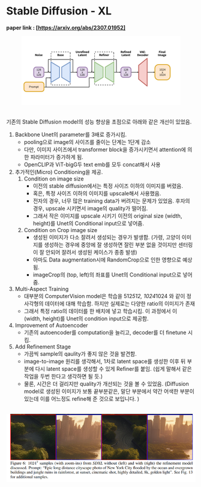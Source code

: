 # Stable Diffusion - XL

**paper link : [https://arxiv.org/abs/2307.01952]**


<center><img src="../images/SDXL1.png" ></center>   
<br>

기존의 Stable Diffusion model의 성능 향상을 초점으로 아래와 같은 개선이 있었음.<br>

1. Backbone Unet의 parameter를 3배로 증가시킴.   
   - pooling으로 image의 사이즈를 줄이는 단계는 1단계 감소 
   - 다만, 이미지 사이즈에서 transformer block을 증가시키면서 attention에 의한 파라미터가 증가하게 됨.
   - OpenCLIP과 ViT-bigG두 text emb를 모두 concat해서 사용
2. 추가적인(Micro) Conditioning을 제공.
   1. Condition on image size
       - 이전의 stable diffusion에서는 특정 사이즈 이하의 이미지를 버렸음.
       - 혹은, 특정 사이즈 이하의 이미지를 upscale해서 사용했음.
       - 전자의 경우, 너무 많은 training data가 버려지는 문제가 있었음. 후자의 경우, upscale 시키면서 image의 quality가 떨어짐.
       - 그래서 작은 이미지를 upscale 시키기 이전의 original size (width, height)를 Unet의 Conditional input으로 넣어줌.
    2. Condition on Crop image size
       - 생성된 이미지가 다소 잘려서 생성되는 경우가 발생함. (가령, 고양이 이미지를 생성하는 경우에 중앙에 잘 생성하면 잘린 부분 없을 것이지만 센터링이 잘 안되어 잘려서 생성된 케이스가 종종 발생)
       - 아마도 Data augmentation시에 RandomCrop으로 인한 영향으로 예상됨.
       - imageCrop의 (top, left)의 좌표를 Unet의 Conditional input으로 넣어줌.
3. Multi-Aspect Training
   - 대부분의 ComputerVision model은 학습을 512*512, 1024*1024 와 같이 정사각형의 데이터에 대해 학습함. 하지만 실제로는 다양한 ratio의 이미지가 존재
   - 그래서 특정 ratio의 데이터를 한 배치에 넣고 학습시킴. 이 과정에서 이 (width, height)를 Unet의 condition input으로 제공함.
4. Improvement of Autoencoder
   - 기존의 autoencoder를 computation을 늘리고, decoder를 더 finetune 시킴.
5. Add Refinement Stage
   - 가끔씩 sample의 qaulity가 좋지 않은 것을 발견함. 
   - image-to-image 원리를 생각해서, 1차로 latent space를 생성한 이후 뒤 부분에 다시 latent space를 생성할 수 있게 Refiner를 붙임. (쉽게 말해서 같은 작업을 두번 한다고 생각하면 될 듯.)
   - 물론, 시간은 더 걸리지만 quality가 개선되는 것을 볼 수 있었음. (Diffusion model로 생성된 이미지가 보통 끝부분같은, 말단 부분에서 약간 어색한 부분이 있는데 이를 어느정도 refine해 준 것으로 보입니다. )

<br>
<center><img src="../images/SDXL2.png" ></center>  